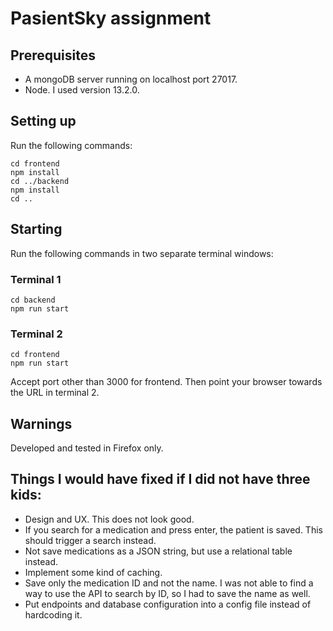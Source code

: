 # PasientSky assignment

## Prerequisites
- A mongoDB server running on localhost port 27017. 
- Node. I used version 13.2.0.

## Setting up
Run the following commands:

    cd frontend
    npm install
    cd ../backend
    npm install
    cd ..

## Starting 
Run the following commands in two separate terminal windows:

### Terminal 1
    cd backend
    npm run start
    
### Terminal 2
    cd frontend
    npm run start

Accept port other than 3000 for frontend. Then point your browser towards the URL in terminal 2.

## Warnings
Developed and tested in Firefox only.

## Things I would have fixed if I did not have three kids:
- Design and UX. This does not look good.
- If you search for a medication and press enter, the patient is saved. This should trigger a search instead.
- Not save medications as a JSON string, but use a relational table instead.
- Implement some kind of caching.
- Save only the medication ID and not the name. I was not able to find a way to use the API to search by ID, so I had to save the name as well.
- Put endpoints and database configuration into a config file instead of hardcoding it.

